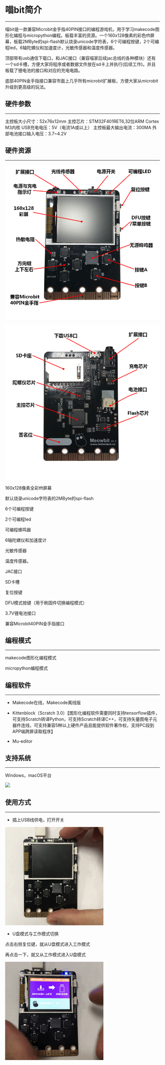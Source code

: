 # 喵bit简介

---

喵bit是一款兼容Microbit金手指40PIN接口的编程游戏机，用于学习makecode图形化编程与micropython编程。板载丰富的资源。一个160x128像素的彩色tft屏幕，板载2MByte的spi-flash默认烧录unicode字符表，6个可编程按键，2个可编程led，6轴陀螺仪和加速度计，光敏传感器和温度传感器。

顶部带有usb通信下载口，和JAC接口（兼容喵家后续jac总线的各种模块）还有一个sd卡槽，方便大家将程序或者数据文件放在sd卡上并执行(后续工作)。并且板载了锂电池的接口和对应的充电电路。

底部40PIN金手指接口兼容市面上几乎所有microbit扩展板，方便大家从microbit升级到更高级的玩法。

## 硬件参数

---

主控板大小尺寸：52x76x12mm
主控芯片：STM32F401RET6,32位ARM Cortex M3内核
USB充电电压：5V（电流1A或以上）
主控板最大输出电流：300MA
外部电池接口输入电压：3.7~4.2V


## 硬件资源

---

![](./image/c01_18.png)

![](./image/c01_19.png)

160x128像素全彩tft屏幕

默认烧录unicode字符表的2MByte的spi-flash

6个可编程按键

2个可编程led

可编程蜂鸣器

6轴陀螺仪和加速度计

光敏传感器

温度传感器。

JAC接口

SD卡槽

复位按键

DFU模式按键（用于刷固件切换编程模式）

3.7V锂电池接口

兼容Microbit40PIN金手指接口


## 编程模式

---

makecode图形化编程模式

micropython编程模式

## 编程软件

---

- Makecode在线，Makecode离线版

- Kittenblock（Scratch 3.0）【图形化编程软件需要同时支持tensorflow插件，可支持Scratch转译Python，可支持Scratch转译C++，可支持矢量图电子元器件连线，可支持兼容5种以上硬件产品且能提供软件著作权，支持PC段到APP端跨屏读取程序】

- Mu-editor

## 支持系统

---

Windows，macOS平台

![](./image/c01.png)

## 使用方式

---

- 插上USB线供电，打开开关

![](./image/02.gif)

- U盘模式与工作模式切换

点击右侧复位键，就从U盘模式进入工作模式

再点击一下，就又从工作模式进入U盘模式

![](./image/03.gif)

